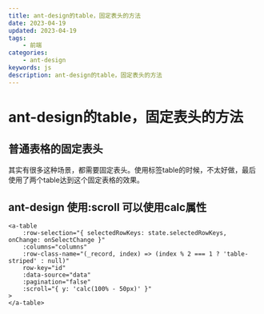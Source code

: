 ```yaml
---
title: ant-design的table，固定表头的方法
date: 2023-04-19
updated: 2023-04-19
tags: 
    - 前端
categories: 
    - ant-design
keywords: js
description: ant-design的table，固定表头的方法
---
```

# ant-design的table，固定表头的方法
## 普通表格的固定表头
其实有很多这种场景，都需要固定表头。使用标签table的时候，不太好做，最后使用了两个table达到这个固定表格的效果。
## ant-design 使用:scroll 可以使用calc属性
```vue
<a-table
    :row-selection="{ selectedRowKeys: state.selectedRowKeys, onChange: onSelectChange }"
    :columns="columns"
    :row-class-name="(_record, index) => (index % 2 === 1 ? 'table-striped' : null)"
    row-key="id"
    :data-source="data"
    :pagination="false"
    :scroll="{ y: 'calc(100% - 50px)' }"
>
</a-table>
```